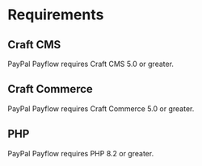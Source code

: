 # Requirements

## Craft CMS
PayPal Payflow requires Craft CMS 5.0 or greater.

## Craft Commerce
PayPal Payflow requires Craft Commerce 5.0 or greater.

## PHP
PayPal Payflow requires PHP 8.2 or greater.
